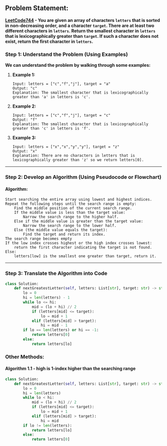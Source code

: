 ## Problem Statement:
**[LeetCode744](https://leetcode.com/problems/find-smallest-letter-greater-than-target/description/) - You are given an array of characters `letters` that is sorted in non-decreasing order, and a character `target`. There are at least two different characters in `letters`.
Return the smallest character in `letters` that is lexicographically greater than `target`. If such a character does not exist, return the first character in `letters`.**

### Step 1: Understand the Problem (Using Examples)


**We can understand the problem by walking through some examples:**

1. **Example 1:**
   ```plaintext
   Input: letters = ["c","f","j"], target = "a"
   Output: "c"
   Explanation: The smallest character that is lexicographically greater than 'a' in letters is 'c'.
   ```

2. **Example 2:**
   ```plaintext
   Input: letters = ["c","f","j"], target = "c"
   Output: "f"
   Explanation: The smallest character that is lexicographically greater than 'c' in letters is 'f'.
   ```

3. **Example 3:**
   ```plaintext
   Input: letters = ["x","x","y","y"], target = "z"
   Output: "x"
   Explanation: There are no characters in letters that is lexicographically greater than 'z' so we return letters[0].
   ```

---

### Step 2: Develop an Algorithm (Using Pseudocode or Flowchart)

#### Algorithm:
```
Start searching the entire array using lowest and highest indices.
Repeat the following steps until the search range is empty:
    Find the middle position of the current search range.
    If the middle value is less than the target value:
        Narrow the search range to the higher half.
    Else if the middle value is greater than the target value:
        Narrow the search range to the lower half.
    Else (the middle value equals the target):
        Find the target and return its index.
The search range becomes empty
If the low index crosses highest or the high index crosses lowest:
    return the first character indicating the target is not found.
Else:
    letters[low] is the smallest one greater than target, return it.
```    

---

### Step 3: Translate the Algorithm into Code
```python
class Solution:
    def nextGreatestLetter(self, letters: List[str], target: str) -> str:
        lo = 0
        hi = len(letters) - 1
        while lo <= hi:
            mid = (lo + hi) // 2
            if (letters[mid] <= target):
                lo = mid + 1
            elif (letters[mid] > target):
                hi = mid - 1
        if lo == len(letters) or hi == -1:
            return letters[0]
        else:
            return letters[lo]
```

### Other Methods: 
#### Algorithm 1.1 - high is 1-index higher than the searching range
```python
class Solution:
    def nextGreatestLetter(self, letters: List[str], target: str) -> str:
        lo = 0
        hi = len(letters)
        while lo < hi:
            mid = (lo + hi) // 2
            if (letters[mid] <= target):
                lo = mid + 1
            elif (letters[mid] > target):
                hi = mid
        if lo != len(letters):
            return letters[lo]
        else:
            return letters[0]
```
